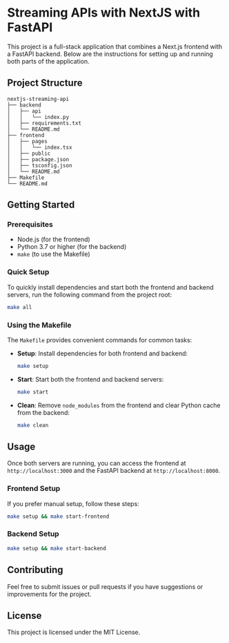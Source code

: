 # Streaming APIs with NextJS with FastAPI

This project is a full-stack application that combines a Next.js frontend with a FastAPI backend. Below are the instructions for setting up and running both parts of the application.

## Project Structure

```
nextjs-streaming-api
├── backend
│   ├── api
│   │   └── index.py
│   ├── requirements.txt
│   └── README.md
├── frontend
│   ├── pages
│   │   └── index.tsx
│   ├── public
│   ├── package.json
│   ├── tsconfig.json
│   └── README.md
├── Makefile
└── README.md
```

## Getting Started

### Prerequisites

- Node.js (for the frontend)
- Python 3.7 or higher (for the backend)
- `make` (to use the Makefile)

### Quick Setup

To quickly install dependencies and start both the frontend and backend servers, run the following command from the project root:

```sh
make all
```

### Using the Makefile

The `Makefile` provides convenient commands for common tasks:

- **Setup**: Install dependencies for both frontend and backend:
  ```sh
  make setup
  ```

- **Start**: Start both the frontend and backend servers:
  ```sh
  make start
  ```

- **Clean**: Remove `node_modules` from the frontend and clear Python cache from the backend:
  ```sh
  make clean
  ```

## Usage

Once both servers are running, you can access the frontend at `http://localhost:3000` and the FastAPI backend at `http://localhost:8000`.

### Frontend Setup

If you prefer manual setup, follow these steps:

```sh
make setup && make start-frontend
```

### Backend Setup

```sh
make setup && make start-backend
```

## Contributing

Feel free to submit issues or pull requests if you have suggestions or improvements for the project.

## License

This project is licensed under the MIT License.
